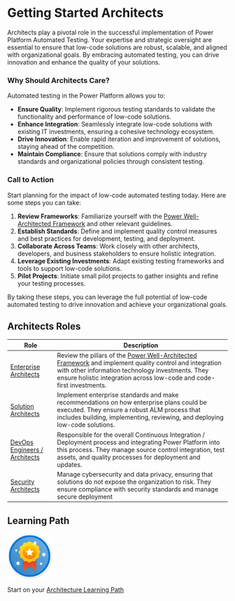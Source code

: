 # Getting Started Architects

Architects play a pivotal role in the successful implementation of Power Platform Automated Testing. Your expertise and strategic oversight are essential to ensure that low-code solutions are robust, scalable, and aligned with organizational goals. By embracing automated testing, you can drive innovation and enhance the quality of your solutions.

### Why Should Architects Care?

Automated testing in the Power Platform allows you to:
- **Ensure Quality**: Implement rigorous testing standards to validate the functionality and performance of low-code solutions.
- **Enhance Integration**: Seamlessly integrate low-code solutions with existing IT investments, ensuring a cohesive technology ecosystem.
- **Drive Innovation**: Enable rapid iteration and improvement of solutions, staying ahead of the competition.
- **Maintain Compliance**: Ensure that solutions comply with industry standards and organizational policies through consistent testing.

### Call to Action

Start planning for the impact of low-code automated testing today. Here are some steps you can take:
1. **Review Frameworks**: Familiarize yourself with the [Power Well-Architected Framework](https://aka.ms/powa) and other relevant guidelines.
2. **Establish Standards**: Define and implement quality control measures and best practices for development, testing, and deployment.
3. **Collaborate Across Teams**: Work closely with other architects, developers, and business stakeholders to ensure holistic integration.
4. **Leverage Existing Investments**: Adapt existing testing frameworks and tools to support low-code solutions.
5. **Pilot Projects**: Initiate small pilot projects to gather insights and refine your testing processes.

By taking these steps, you can leverage the full potential of low-code automated testing to drive innovation and achieve your organizational goals.

## Architects Roles

| Role | Description |
|------|-------------|
| [Enterprise Architects](../roles-and-responsibilities/enterprise-architects.md) | Review the pillars of the [Power Well-Architected Framework](https://aka.ms/powa) and implement quality control and integration with other information technology investments. They ensure holistic integration across low-code and code-first investments. |
| [Solution Architects](../roles-and-responsibilities/solution-architects.md) | Implement enterprise standards and make recommendations on how enterprise plans could be executed. They ensure a robust ALM process that includes building, implementing, reviewing, and deploying low-code solutions. |
| [DevOps Engineers / Architects](../roles-and-responsibilities/devops-engineers-architects.md) | Responsible for the overall Continuous Integration / Deployment process and integrating Power Platform into this process. They manage source control integration, test assets, and quality processes for deployment and updates. | 
| [Security Architects](../roles-and-responsibilities/security-architects.md) | Manage cybersecurity and data privacy, ensuring that solutions do not expose the organization to risk. They ensure compliance with security standards and manage secure deployment 

## Learning Path

![Learning](../learning/media/learning-module.png)

Start on your [Architecture Learning Path](../learning/architecture)